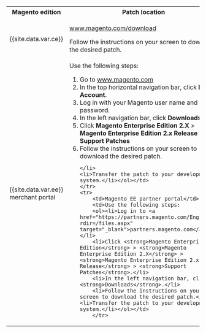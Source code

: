 <div markdown="1">

<table>
		
<tbody>
	<tr> 
		<th>Magento edition</th>
		<th>Patch location</th>
	</tr>
	<tr> 
	<td>{{site.data.var.ce}}</td>
	<td><p><a href="http://www.magento.com/download" target="_blank">www.magento.com/download</a></p>
		<p>Follow the instructions on your screen to download the desired patch.</p></td>
	</tr>
	<tr> 
		<td>{{site.data.var.ee}} merchant portal</td>
		<td>Use the following steps:
		<ol><li>Go to <a href="http://www.magento.com" target="_blank">www.magento.com</a></li>
		<li>In the top horizontal navigation bar, click <strong>My Account</strong>.</li>
		<li>Log in with your Magento user name and password.</li>
		<li>In the left navigation bar, click <strong>Downloads</strong>.</li>
		<li>Click <strong>Magento Enterprise Edition</strong> <strong>2.X</strong> > <strong>Magento Enterprise Edition 2.x Release</strong> > <strong>Support Patches</strong></li>
		<li>Follow the instructions on your screen to download the desired patch.</li></ul>

	</li>
	<li>Transfer the patch to your development system.</li></ol></td>
	</tr>
	<tr>
		<td>Magento EE partner portal</td>
		<td>Use the following steps:
		<ol><li>Log in to <a href="https://partners.magento.com/English/?rdir=/files.aspx" target="_blank">partners.magento.com</a></li>
		<li>Click <strong>Magento Enterprise Edition</strong> > <strong>Magento Enterprise Edition 2.X</strong> > <strong>Magento Enterprise Edition 2.x Release</strong> > <strong>Support Patches</strong>.</li>
		<li>In the left navigation bar, click <strong>Downloads</strong>.</li>
		<li>Follow the instructions on your screen to download the desired patch.</li>
	<li>Transfer the patch to your development system.</li></ol></td>
		</tr>
</tbody>
</table>
